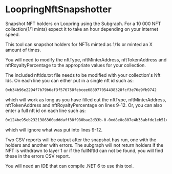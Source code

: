 # LoopringNftSnapshotter
Snapshot NFT holders on Loopring using the Subgraph. For a 10 000 NFT collection(1/1 mints) expect it to take an hour depending on your internet speed.

This tool can snapshot holders for NFTs minted as 1/1s or minted an X amount of times.

You will need to modify the nftType, nftMinterAddress, nftTokenAddress and nftRoyaltyPercentage to the appropriate values for your collection.

The included nftIds.txt file needs to be modified with your collection's Nft Ids. On each line you can either put in a single nft id such as:
```bash
0xb34b96e2294f7b79b6af3f576758febcee688977054438328fcf3e76e9fb9742
```
which will work as long as you have filled out the nftType, nftMinterAddress, nftTokenAddress and nftRoyaltyPercentage on lines 9-12. Or, you can also enter a full nft id on each line such as:

```bash 
0x124be95eb2321386360adddaff38f980bae2d33b-0-0xd8e8c807e4b33abfde1eb514e798f700ca4e361b-0xf11780791dfef9ca79a07f046e98ef0efdebecfaa763b24eb61ccaaca3132d32-10
```
which will ignore what was put into lines 9-12.

Two CSV reports will be output after the snapshot has run, one with the holders and another with errors. The subgraph will not return holders if the NFT is withdrawn to layer 1 or if the fullNftId can not be found, you will find these in the errors CSV report.

You will need an IDE that can compile .NET 6 to use this tool.


